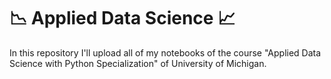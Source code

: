 # 📉 Applied Data Science 📈

In this repository I'll upload all of my notebooks of the course "Applied Data Science with Python Specialization" of University of Michigan. 
